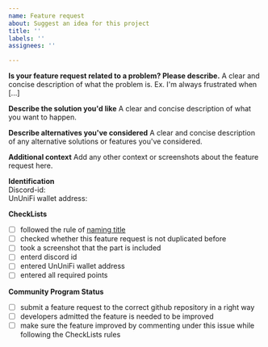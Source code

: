 ```yaml
---
name: Feature request
about: Suggest an idea for this project
title: ''
labels: ''
assignees: ''

---
```


**Is your feature request related to a problem? Please describe.**
A clear and concise description of what the problem is. Ex. I'm always frustrated when [...]

**Describe the solution you'd like**
A clear and concise description of what you want to happen.

**Describe alternatives you've considered**
A clear and concise description of any alternative solutions or features you've considered.

**Additional context**
Add any other context or screenshots about the feature request here.

**Identification**     
Discord-id:      
UnUniFi wallet address:      

**CheckLists**    
- [ ] followed the rule of [naming title](https://github.com/UnUniFi/beta-test#title-rule)
- [ ] checked whether this feature request is not duplicated before
- [ ] took a screenshot that the part is included
- [ ] enterd discord id
- [ ] entered UnUniFi wallet address
- [ ] entered all required points

**Community Program Status**
- [ ] submit a feature request to the correct github repository in a right way
- [ ] developers admitted the feature is needed to be improved
- [ ] make sure the feature improved by commenting under this issue while following the CheckLists rules
